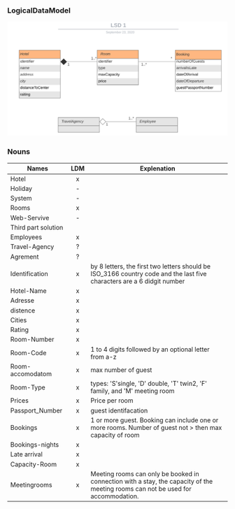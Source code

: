 ### LogicalDataModel

![Logic data model billede. ](LogicDataModel.png)


### Nouns 
|Names |LDM   | Explenation |
|------|:----:|-------------|
|Hotel | x |             |
|Holiday|-||
|System|-||
|Rooms | x ||
|Web-Servive|-||
|Third part solution|||
|Employees| x ||
|Travel-Agency| ? ||
|Agrement| ? ||
|Identification| x  |by 8 letters, the first two letters should be ISO_3166 country code and the last five characters are a 6 didgit number|
|Hotel-Name| x ||
|Adresse| x |||
|distence| x ||
|Cities| x ||
|Rating| x ||
|Room-Number| x ||
|Room-Code| x | 1 to 4 digits followed by an optional letter from a-z|
|Room-accomodatom| x |max number of guest|
|Room-Type| x |types: 'S'single, 'D' double, 'T' twin2, 'F' family, and 'M' meeting room|
|Prices| x |Price per room|
|Passport_Number| x |guest identifacation|
|Bookings| x |1 or more guest. Booking can include one or more rooms. Number of guest not > then max capacity of room|
|Bookings-nights| x ||
|Late arrival| x ||
|Capacity-Room| x ||
|Meetingrooms| x |Meeting rooms can only be booked in connection with a stay, the capacity of the meeting rooms can not be used for accommodation.|





